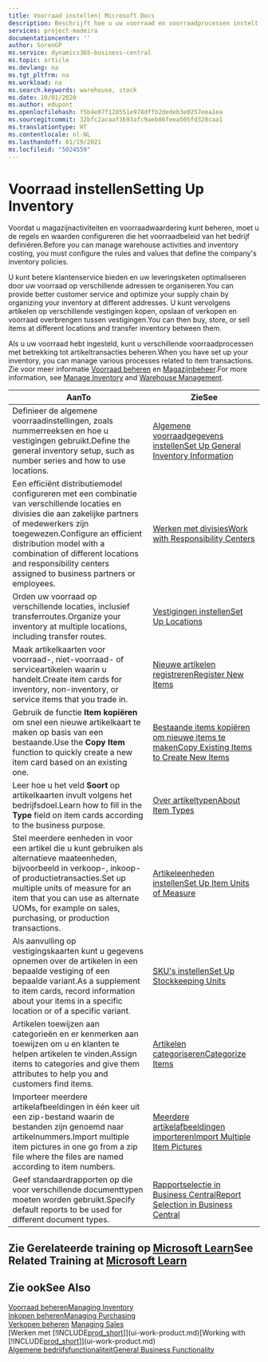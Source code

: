 ```yaml
---
title: Voorraad instellen| Microsoft Docs
description: Beschrijft hoe u uw voorraad en voorraadprocessen instelt, inclusief transferroutes en locaties, zoals magazijnen.
services: project-madeira
documentationcenter: ''
author: SorenGP
ms.service: dynamics365-business-central
ms.topic: article
ms.devlang: na
ms.tgt_pltfrm: na
ms.workload: na
ms.search.keywords: warehouse, stock
ms.date: 10/01/2020
ms.author: edupont
ms.openlocfilehash: f5b4e07f128551e978dffb2dedeb3e0257eea1ea
ms.sourcegitcommit: 32bfc2acaaf3693afc9aeb86feea505fd328caa1
ms.translationtype: HT
ms.contentlocale: nl-NL
ms.lasthandoff: 01/19/2021
ms.locfileid: "5024559"
---
```

# <a name="setting-up-inventory"></a><span data-ttu-id="31ac3-103">Voorraad instellen</span><span class="sxs-lookup"><span data-stu-id="31ac3-103">Setting Up Inventory</span></span>
<span data-ttu-id="31ac3-104">Voordat u magazijnactiviteiten en voorraadwaardering kunt beheren, moet u de regels en waarden configureren die het voorraadbeleid van het bedrijf definiëren.</span><span class="sxs-lookup"><span data-stu-id="31ac3-104">Before you can manage warehouse activities and inventory costing, you must configure the rules and values that define the company's inventory policies.</span></span>

<span data-ttu-id="31ac3-105">U kunt betere klantenservice bieden en uw leveringsketen optimaliseren door uw voorraad op verschillende adressen te organiseren.</span><span class="sxs-lookup"><span data-stu-id="31ac3-105">You can provide better customer service and optimize your supply chain by organizing your inventory at different addresses.</span></span> <span data-ttu-id="31ac3-106">U kunt vervolgens artikelen op verschillende vestigingen kopen, opslaan of verkopen en voorraad overbrengen tussen vestigingen.</span><span class="sxs-lookup"><span data-stu-id="31ac3-106">You can then buy, store, or sell items at different locations and transfer inventory between them.</span></span>

<span data-ttu-id="31ac3-107">Als u uw voorraad hebt ingesteld, kunt u verschillende voorraadprocessen met betrekking tot artikeltransacties beheren.</span><span class="sxs-lookup"><span data-stu-id="31ac3-107">When you have set up your inventory, you can manage various processes related to item transactions.</span></span> <span data-ttu-id="31ac3-108">Zie voor meer informatie [Voorraad beheren](inventory-manage-inventory.md) en [Magazijnbeheer](warehouse-manage-warehouse.md).</span><span class="sxs-lookup"><span data-stu-id="31ac3-108">For more information, see [Manage Inventory](inventory-manage-inventory.md) and [Warehouse Management](warehouse-manage-warehouse.md).</span></span>

| <span data-ttu-id="31ac3-109">Aan</span><span class="sxs-lookup"><span data-stu-id="31ac3-109">To</span></span> | <span data-ttu-id="31ac3-110">Zie</span><span class="sxs-lookup"><span data-stu-id="31ac3-110">See</span></span> |
| --- | --- |
| <span data-ttu-id="31ac3-111">Definieer de algemene voorraadinstellingen, zoals nummerreeksen en hoe u vestigingen gebruikt.</span><span class="sxs-lookup"><span data-stu-id="31ac3-111">Define the general inventory setup, such as number series and how to use locations.</span></span> |[<span data-ttu-id="31ac3-112">Algemene voorraadgegevens instellen</span><span class="sxs-lookup"><span data-stu-id="31ac3-112">Set Up General Inventory Information</span></span>](inventory-how-setup-general.md) |
|<span data-ttu-id="31ac3-113">Een efficiënt distributiemodel configureren met een combinatie van verschillende locaties en divisies die aan zakelijke partners of medewerkers zijn toegewezen.</span><span class="sxs-lookup"><span data-stu-id="31ac3-113">Configure an efficient distribution model with a combination of different locations and responsibility centers assigned to business partners or employees.</span></span>|[<span data-ttu-id="31ac3-114">Werken met divisies</span><span class="sxs-lookup"><span data-stu-id="31ac3-114">Work with Responsibility Centers</span></span>](inventory-responsibility-centers.md)|
| <span data-ttu-id="31ac3-115">Orden uw voorraad op verschillende locaties, inclusief transferroutes.</span><span class="sxs-lookup"><span data-stu-id="31ac3-115">Organize your inventory at multiple locations, including transfer routes.</span></span> |[<span data-ttu-id="31ac3-116">Vestigingen instellen</span><span class="sxs-lookup"><span data-stu-id="31ac3-116">Set Up Locations</span></span>](inventory-how-register-new-items.md) |
| <span data-ttu-id="31ac3-117">Maak artikelkaarten voor voorraad-, niet-voorraad- of serviceartikelen waarin u handelt.</span><span class="sxs-lookup"><span data-stu-id="31ac3-117">Create item cards for inventory, non-inventory, or service items that you trade in.</span></span> |[<span data-ttu-id="31ac3-118">Nieuwe artikelen registreren</span><span class="sxs-lookup"><span data-stu-id="31ac3-118">Register New Items</span></span>](inventory-how-register-new-items.md) |
|<span data-ttu-id="31ac3-119">Gebruik de functie **Item kopiëren** om snel een nieuwe artikelkaart te maken op basis van een bestaande.</span><span class="sxs-lookup"><span data-stu-id="31ac3-119">Use the **Copy Item** function to quickly create a new item card based on an existing one.</span></span>|[<span data-ttu-id="31ac3-120">Bestaande items kopiëren om nieuwe items te maken</span><span class="sxs-lookup"><span data-stu-id="31ac3-120">Copy Existing Items to Create New Items</span></span>](inventory-how-copy-items.md)|
|<span data-ttu-id="31ac3-121">Leer hoe u het veld **Soort** op artikelkaarten invult volgens het bedrijfsdoel.</span><span class="sxs-lookup"><span data-stu-id="31ac3-121">Learn how to fill in the **Type** field on item cards according to the business purpose.</span></span>|[<span data-ttu-id="31ac3-122">Over artikeltypen</span><span class="sxs-lookup"><span data-stu-id="31ac3-122">About Item Types</span></span>](inventory-about-item-types.md)|
|<span data-ttu-id="31ac3-123">Stel meerdere eenheden in voor een artikel die u kunt gebruiken als alternatieve maateenheden, bijvoorbeeld in verkoop-, inkoop- of productietransacties.</span><span class="sxs-lookup"><span data-stu-id="31ac3-123">Set up multiple units of measure for an item that you can use as alternate UOMs, for example on sales, purchasing, or production transactions.</span></span>|[<span data-ttu-id="31ac3-124">Artikeleenheden instellen</span><span class="sxs-lookup"><span data-stu-id="31ac3-124">Set Up Item Units of Measure</span></span>](inventory-how-setup-units-of-measure.md)|
|<span data-ttu-id="31ac3-125">Als aanvulling op vestigingskaarten kunt u gegevens opnemen over de artikelen in een bepaalde vestiging of een bepaalde variant.</span><span class="sxs-lookup"><span data-stu-id="31ac3-125">As a supplement to item cards, record information about your items in a specific location or of a specific variant.</span></span>|[<span data-ttu-id="31ac3-126">SKU's instellen</span><span class="sxs-lookup"><span data-stu-id="31ac3-126">Set Up Stockkeeping Units</span></span>](inventory-how-to-set-up-stockkeeping-units.md)|
| <span data-ttu-id="31ac3-127">Artikelen toewijzen aan categorieën en er kenmerken aan toewijzen om u en klanten te helpen artikelen te vinden.</span><span class="sxs-lookup"><span data-stu-id="31ac3-127">Assign items to categories and give them attributes to help you and customers find items.</span></span> |[<span data-ttu-id="31ac3-128">Artikelen categoriseren</span><span class="sxs-lookup"><span data-stu-id="31ac3-128">Categorize Items</span></span>](inventory-how-categorize-items.md) |
|<span data-ttu-id="31ac3-129">Importeer meerdere artikelafbeeldingen in één keer uit een zip-bestand waarin de bestanden zijn genoemd naar artikelnummers.</span><span class="sxs-lookup"><span data-stu-id="31ac3-129">Import multiple item pictures in one go from a zip file where the files are named according to item numbers.</span></span>|[<span data-ttu-id="31ac3-130">Meerdere artikelafbeeldingen importeren</span><span class="sxs-lookup"><span data-stu-id="31ac3-130">Import Multiple Item Pictures</span></span>](inventory-how-import-item-pictures.md)|
|<span data-ttu-id="31ac3-131">Geef standaardrapporten op die voor verschillende documenttypen moeten worden gebruikt.</span><span class="sxs-lookup"><span data-stu-id="31ac3-131">Specify default reports to be used for different document types.</span></span>|[<span data-ttu-id="31ac3-132">Rapportselectie in Business Central</span><span class="sxs-lookup"><span data-stu-id="31ac3-132">Report Selection in Business Central</span></span>](across-report-selections.md)|

## <a name="see-related-training-at-microsoft-learn"></a><span data-ttu-id="31ac3-133">Zie Gerelateerde training op [Microsoft Learn](/learn/paths/trade-get-started-dynamics-365-business-central/)</span><span class="sxs-lookup"><span data-stu-id="31ac3-133">See Related Training at [Microsoft Learn](/learn/paths/trade-get-started-dynamics-365-business-central/)</span></span>

## <a name="see-also"></a><span data-ttu-id="31ac3-134">Zie ook</span><span class="sxs-lookup"><span data-stu-id="31ac3-134">See Also</span></span>

[<span data-ttu-id="31ac3-135">Voorraad beheren</span><span class="sxs-lookup"><span data-stu-id="31ac3-135">Managing Inventory</span></span>](inventory-manage-inventory.md)  
[<span data-ttu-id="31ac3-136">Inkopen beheren</span><span class="sxs-lookup"><span data-stu-id="31ac3-136">Managing Purchasing</span></span>](purchasing-manage-purchasing.md)  
<span data-ttu-id="31ac3-137">[Verkopen beheren](sales-manage-sales.md)  </span><span class="sxs-lookup"><span data-stu-id="31ac3-137">[Managing Sales](sales-manage-sales.md)  </span></span>  
<span data-ttu-id="31ac3-138">[Werken met [!INCLUDE[prod_short](includes/prod_short.md)]](ui-work-product.md)</span><span class="sxs-lookup"><span data-stu-id="31ac3-138">[Working with [!INCLUDE[prod_short](includes/prod_short.md)]](ui-work-product.md)</span></span>  
[<span data-ttu-id="31ac3-139">Algemene bedrijfsfunctionaliteit</span><span class="sxs-lookup"><span data-stu-id="31ac3-139">General Business Functionality</span></span>](ui-across-business-areas.md)
